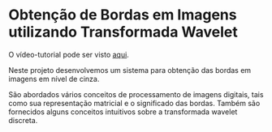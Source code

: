 # Obtenção de Bordas em Imagens utilizando Transformada Wavelet
<p>O vídeo-tutorial pode ser visto <a href="https://youtu.be/T93Uovm95kM">aqui</a>.</p>
<p>
 Neste projeto desenvolvemos um sistema para obtenção das bordas em imagens em nível de cinza.

São abordados vários conceitos de processamento de imagens digitais, tais como sua representação matricial e o significado das bordas. Também são fornecidos alguns conceitos intuitivos sobre a transformada wavelet discreta.
</p>

